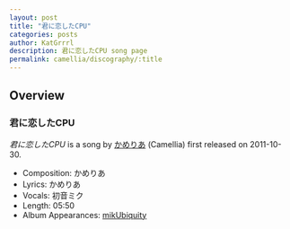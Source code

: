 ```yaml
---
layout: post
title: "君に恋したCPU"
categories: posts
author: KatGrrrl
description: 君に恋したCPU song page
permalink: camellia/discography/:title
---
```


## Overview

### 君に恋したCPU

*君に恋したCPU* is a song by [かめりあ](<{% link postsWiki/_posts/2023-12-10-camellia.md %}>) (Camellia) first released on 2011-10-30.

* Composition: かめりあ
* Lyrics: かめりあ
* Vocals: 初音ミク
* Length: 05:50
* Album Appearances: [mikUbiquity](<{% link postsInclude/_posts/camellia/albums/mikUbiquity/2023-12-06-mikUbiquity.md %}>)
